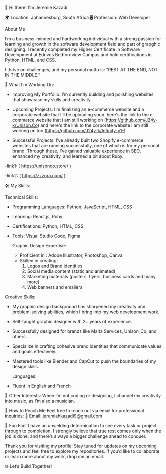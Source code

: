 👋 Hi there! I'm Jeremie Kazadi

🌍 Location: Johannesburg, South Africa
🖥️ Profession: Web Developer

About Me

I’m a business-minded and hardworking individual with a strong passion for learning and growth in the software development field and part of grapghic designing. I recently completed my Higher Certificate in Software Development at Eduvos Bedfordview Campus and hold certifications in Python, HTML, and CSS.

I thrive on challenges, and my personal motto is:
“REST AT THE END, NOT IN THE MIDDLE.”

🚀 What I’m Working On:

- Improving My Portfolio: I’m currently building and polishing websites that showcase my skills and creativity.
  
- Upcoming Projects: I’m finalizing an e-commerce website and a corporate website that I’ll be uploading soon.
here's the link to the e-commerce website that i am still working on (https://github.com/J24y-k/Unison.Co)
and here's the link to the corporate website i am still working on too (https://github.com/J24y-k/Infinity-v1-)

- Successful Projects: I’ve already built two Shopify e-commerce websites that are running successfully, one of which is for my personal brand. Through these, I’ve gained valuable experience in SEO, enhanced my creativity, and learned a bit about Ruby.

-link1: ( https://unisonco.store/ )

-link2: ( https://zzzora.com/ )

🛠️ My Skills: 

 Technical Skills:
- Programming Languages: Python, JavaScript, HTML, CSS
- Learning: React.js, Ruby
- Certifications: Python, HTML, CSS
- Tools: Visual Studio Code, Figma
  
  Graphic Design Expertise:
  - Proficient in : Adobe Illustrator, Photoshop, Canva
  - Skilled in creating:
     1) Logos and Brand identities
     2) Social media content  (static and animated)
     3) Marketing materials (posters, flyers, business cards and many more)
     4) Web banners and emailers
  
Creative Skills: 
- My graphic design background has sharpened my creativity and problem-solving abilities, which I bring into my web development work.
- Self-taught graphic designer with 2+ years of experience.
- Successfully designed for brands like Malta Services, Unison_Co, and others.
- Specialize in crafting cohesive brand identities that communicate values and goals effectively.
- Mastered tools like Blender and CapCut to push the boundaries of my design skills.

  Languages:
- Fluent in English and French

🎵 Other Interests: 
When I’m not coding or designing, I channel my creativity into music, as I’m also a musician.

📨 How to Reach Me
Feel free to reach out via email for professional inquiries:
📧 Email: jeremiahkazadi9@gmail.com

🌟 Fun Fact
I have an unyielding determination to see every task or project through to completion. I strongly believe that true rest comes only when the job is done, and there’s always a bigger challenge ahead to conquer.


Thank you for visiting my profile! Stay tuned for updates on my upcoming projects and feel free to explore my repositories. If you’d like to collaborate or learn more about my work, drop me an email.

🌐 Let’s Build Together!
